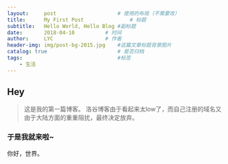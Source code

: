 ```yaml
---
layout:     post   				    # 使用的布局（不需要改）
title:      My First Post 				# 标题 
subtitle:   Hello World, Hello Blog #副标题
date:       2018-04-10			# 时间
author:     LYC					# 作者
header-img: img/post-bg-2015.jpg 	#这篇文章标题背景图片
catalog: true 						# 是否归档
tags:								#标签
    - 生活
---
```


## Hey
>这是我的第一篇博客。
洛谷博客由于看起来太low了，而自己注册的域名又由于大陆方面的重重阻扰，最终决定放弃。

### 于是我就来啦~
你好，世界。


